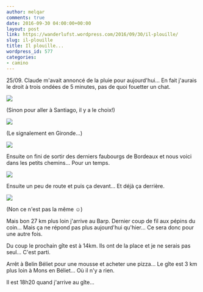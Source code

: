 ```yaml
---
author: melqar
comments: true
date: 2016-09-30 04:00:00+00:00
layout: post
link: https://wanderlufst.wordpress.com/2016/09/30/il-plouille/
slug: il-plouille
title: Il plouille...
wordpress_id: 577
categories:
- camino
---
```


25/09. Claude m'avait annoncé de la pluie pour aujourd'hui... En fait j'aurais le droit à trois ondées de 5 minutes, pas de quoi fouetter un chat.

[![](http://wanderlufst.files.wordpress.com/2016/09/wp-image-223829826jpg.jpg)](http://wanderlufst.files.wordpress.com/2016/09/wp-image-223829826jpg.jpg)

(Sinon pour aller à Santiago, il y a le choix!)

[![](http://wanderlufst.files.wordpress.com/2016/09/wp-image-420469291jpg.jpg)](http://wanderlufst.files.wordpress.com/2016/09/wp-image-420469291jpg.jpg)

(Le signalement en Gironde...)

[![](http://wanderlufst.files.wordpress.com/2016/09/wp-image-422811830jpg.jpg)](http://wanderlufst.files.wordpress.com/2016/09/wp-image-422811830jpg.jpg)

Ensuite on fini de sortir des derniers faubourgs de Bordeaux et nous voici dans les petits chemins... Pour un temps.

[![](http://wanderlufst.files.wordpress.com/2016/09/wp-image-2118106363jpg.jpg)](http://wanderlufst.files.wordpress.com/2016/09/wp-image-2118106363jpg.jpg)

Ensuite un peu de route et puis ça devant... Et déjà ça derrière.

[![](http://wanderlufst.files.wordpress.com/2016/09/wp-image-2047124850jpg.jpg)](http://wanderlufst.files.wordpress.com/2016/09/wp-image-2047124850jpg.jpg)

(Non ce n'est pas la même  ☺)

Mais bon 27 km plus loin j'arrive au Barp. Dernier coup de fil aux pépins du coin... Mais ça ne répond pas plus aujourd'hui qu'hier... Ce sera donc pour une autre fois.

Du coup le prochain gîte est à 14km. Ils ont de la place et je ne serais pas seul... C'est parti.

Arrêt à Belin Béliet pour une mousse et acheter une pizza... Le gîte est 3 km plus loin à Mons en Béliet... Où il n'y a rien.

Il est 18h20 quand j'arrive au gîte...
